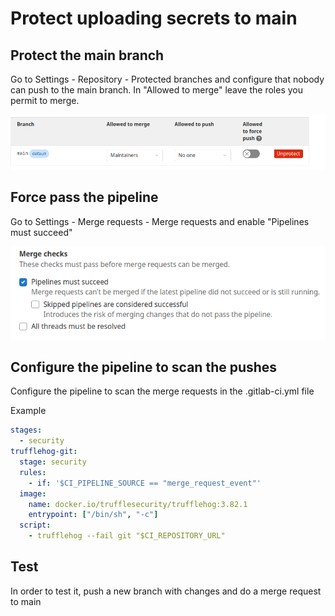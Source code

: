 # Protect uploading secrets to main

## Protect the main branch

Go to Settings - Repository - Protected branches and configure that nobody can push to the main branch. In "Allowed to merge" leave the roles you permit to merge.

![alt text](img/protect.png)

## Force pass the pipeline

Go to Settings - Merge requests - Merge requests and enable "Pipelines must succeed"

![alt text](img/succeed.png)

## Configure the pipeline to scan the pushes

Configure the pipeline to scan the merge requests in the .gitlab-ci.yml file

Example

```yaml
stages:
  - security
trufflehog-git:
  stage: security
  rules:
    - if: '$CI_PIPELINE_SOURCE == "merge_request_event"'
  image:
    name: docker.io/trufflesecurity/trufflehog:3.82.1
    entrypoint: ["/bin/sh", "-c"]
  script:
    - trufflehog --fail git "$CI_REPOSITORY_URL"
```

## Test

In order to test it, push a new branch with changes and do a merge request to main
